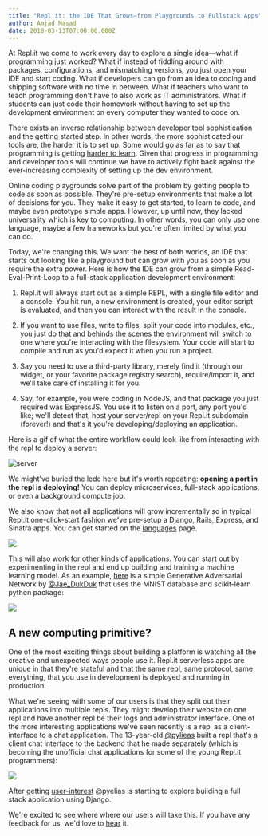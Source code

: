 ```yaml
---
title: "Repl.it: the IDE That Grows—from Playgrounds to Fullstack Apps"
author: Amjad Masad
date: 2018-03-13T07:00:00.000Z
---
```


At Repl.it we come to work every day to explore a single idea—what if
programming just worked? What if instead of fiddling around with packages,
configurations, and mismatching versions, you just open your IDE and start
coding. What if developers can go from an idea to coding and shipping software
with no time in between. What if teachers who want to teach programming don't
have to also work as IT administrators. What if students can just code their
homework without having to set up the development environment on every computer
they wanted to code on.

There exists an inverse relationship between developer tool sophistication and
the getting started step. In other words, the more sophisticated our tools are,
the harder it is to set up. Some would go as far as to say that programming is
getting [harder to
learn](http://allendowney.blogspot.com/2018/02/learning-to-program-is-getting-harder.html). Given
that progress in programming and developer tools will continue we have to
actively fight back against the ever-increasing complexity of setting up the dev
environment.

Online coding playgrounds solve part of the problem by getting people to code as
soon as possible. They're pre-setup environments that make a lot of decisions
for you. They make it easy to get started, to learn to code, and maybe even
prototype simple apps. However, up until now, they lacked universality which is
key to computing. In other words, you can only use one language, maybe a few
frameworks but you're often limited by what you can do.

Today, we're changing this. We want the best of both worlds, an IDE that starts
out looking like a playground but can grow with you as soon as you require the
extra power. Here is how the IDE can grow from a simple
Read-Eval-Print-Loop to a full-stack application development environment:

1. Repl.it will always start out as a simple REPL, with a single file editor and
a console. You hit run, a new environment is created, your editor script is
evaluated, and then you can interact with the result in the console.

2. If you want to use files, write to files, split your code into modules, etc.,
you just do that and behinds the scenes the environment will switch to one
where you're interacting with the filesystem. Your code will start to compile
and run as you'd expect it when you run a project.

3. Say you need to use a third-party library, merely find it (through our
widget, or your favorite package registry search), require/import it, and we'll
take care of installing it for you.

4. Say, for example, you were coding in NodeJS, and that package you just
required was
ExpressJS. You use it to listen on a port, any port you'd like; we'll detect that,
host your server/repl on your Repl.it subdomain (forever!) and that's it you're
developing/deploying an application.

Here is a gif of what the entire workflow could look like from interacting with
the repl to deploy a server:

![server](/public/images/blog/server.gif)

We might've buried the lede here but it's worth repeating: __opening a port in the
repl is deploying!__ You can deploy microservices, full-stack applications, or
even a background compute job.

We also know that not all applications will grow incrementally so in typical
Repl.it one-click-start fashion we've pre-setup a Django, Rails, Express, and
Sinatra apps. You can get started on the [languages](/languages) page.

<a target="_blank" href="https://repl.it/languages"><img src="/public/images/blog/rails.png"/></a>

This will also work for other kinds of applications. You can start out by
experimenting in the repl and end up building and training a machine learning
model. As an example, [here](https://repl.it/@Jae_DukDuk/Simple-GAN) is a simple Generative Adversarial Network by
[@Jae_DukDuk](https://repl.it/@Jae_DukDuk) that uses
the MNIST database and scikit-learn python package:

<a target="_blank" href="https://repl.it/@Jae_DukDuk/Simple-GAN"><img src="/public/images/blog/mnist.png"/></a>


## A new computing primitive?

One of the most exciting things about building a platform is watching all the
creative and unexpected ways people use it. Repl.it serverless apps are unique in
that they're stateful and that the same repl, same protocol, same everything,
that you use in development is deployed and running in production.

What we're seeing with some of our users is that they split out their
applications into multiple repls. They might develop their website on one repl
and have another repl be their logs and administrator interface. One of the more
interesting applications we've seen recently is a repl as a client-interface to a chat
application. The 13-year-old [@pylieas](https://repl.it/@pyelias) built a repl that's a client chat
interface to the backend that he made separately (which is becoming the
unofficial chat applications for some of the young Repl.it programmers):

<a target="_blank" href="https://repl.it/@pyelias/Chatroom"><img src="/public/images/blog/chat.png"/></a>

After getting [user-interest](https://repl.it/ibuiltthis/p/working-chatroom) @pyelias is starting to explore building a full
stack application using Django.

We're excited to see where where our users will take this. If you have any
feedback for us, we'd love to [hear](/feedback) it.
